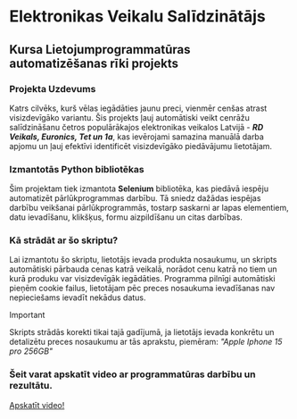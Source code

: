 # Elektronikas Veikalu Salīdzinātājs
## Kursa Lietojumprogrammatūras automatizēšanas rīki projekts

### Projekta Uzdevums

Katrs cilvēks, kurš vēlas iegādāties jaunu preci, vienmēr cenšas atrast visizdevīgāko variantu.
Šis projekts ļauj automātiski veikt cenrāžu salīdzināšanu četros populārākajos elektronikas veikalos Latvijā - _**RD Veikals, Euronics, Tet un 1a**_, kas ievērojami samazina manuālā darba apjomu un ļauj efektīvi identificēt visizdevīgāko piedāvājumu lietotājam. 

### Izmantotās Python bibliotēkas

Šim projektam tiek izmantota **Selenium** bibliotēka, kas piedāvā iespēju automatizēt pārlūkprogrammas darbību.
Tā sniedz dažādas iespējas darbību veikšanai pārlūkprogrammās, tostarp saskarni ar lapas elementiem, datu ievadīšanu, klikšķus, formu aizpildīšanu un citas darbības.

### Kā strādāt ar šo skriptu?
Lai izmantotu šo skriptu, lietotājs ievada produkta nosaukumu, un skripts automātiski pārbauda cenas katrā veikalā, norādot cenu katrā no tiem un kurā produku var visizdevīgāk iegādāties. Programma pilnīgi automātiski pieņēm cookie failus, lietotājam pēc preces nosaukuma ievadīšanas nav nepieciešams ievadīt nekādus datus.

> [!IMPORTANT]
> Skripts strādās korekti tikai tajā gadījumā, ja lietotājs ievada konkrētu un detalizētu preces nosaukumu ar tās aprakstu, piemēram: _"Apple Iphone 15 pro 256GB"_

### Šeit varat apskatīt video ar programmatūras darbību un rezultātu.
[Apskatīt video!](https://youtu.be/GKgVwag9czY?si=wNfwGQpboKolFgy9)
